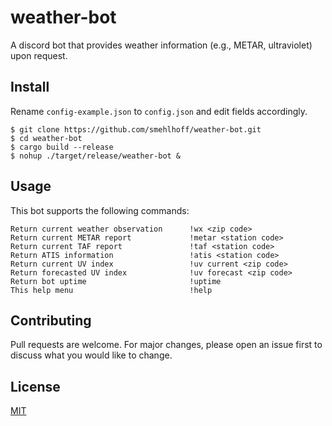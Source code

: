 # weather-bot

A discord bot that provides weather information (e.g., METAR, ultraviolet) upon request.

## Install

Rename `config-example.json` to `config.json` and edit fields accordingly.

    $ git clone https://github.com/smehlhoff/weather-bot.git
    $ cd weather-bot
    $ cargo build --release
    $ nohup ./target/release/weather-bot &

## Usage

This bot supports the following commands:

    Return current weather observation      !wx <zip code>
    Return current METAR report             !metar <station code>
    Return current TAF report               !taf <station code>
    Return ATIS information                 !atis <station code>
    Return current UV index                 !uv current <zip code>
    Return forecasted UV index              !uv forecast <zip code>
    Return bot uptime                       !uptime
    This help menu                          !help

## Contributing

Pull requests are welcome. For major changes, please open an issue first to discuss what you would like to change.

## License

[MIT](https://github.com/smehlhoff/weather-bot/blob/master/LICENSE)